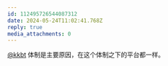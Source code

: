 ```yaml
---
id: 112495726544087312
date: 2024-05-24T11:02:41.768Z
reply: true
media_attachments: 0
---
```


[@kkbt](https://hello.2heng.xin/@kkbt) 体制是主要原因，在这个体制之下的平台都一样。

